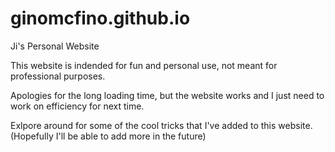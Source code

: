 # ginomcfino.github.io
Ji's Personal Website

This website is indended for fun and personal use, not meant for professional purposes.

Apologies for the long loading time, but the website works and I just need to work on efficiency for next time.

Exlpore around for some of the cool tricks that I've added to this website.
(Hopefully I'll be able to add more in the future)
